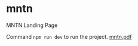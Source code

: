 # mntn
MNTN  Landing Page

Command `npm run dev` to run the project.
[mntn.pdf](https://github.com/monikavani/mntn/files/7742842/mntn.pdf)
